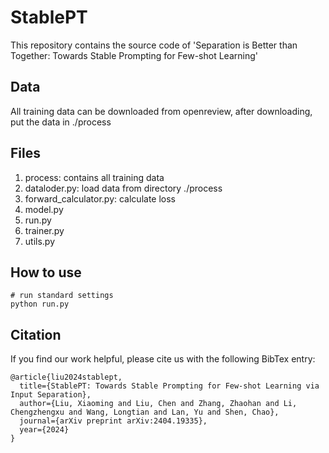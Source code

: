 # StablePT

This repository contains the source code of 'Separation is Better than Together: Towards Stable Prompting for Few-shot Learning'

## Data
All training data can be downloaded from openreview, after downloading, put the data in ./process

## Files
1. process: contains all training data 
2. dataloder.py: load data from directory ./process
3. forward_calculator.py:  calculate loss
4. model.py
5. run.py
6. trainer.py
7. utils.py

## How to use
```
# run standard settings
python run.py
```

## Citation
If you find our work helpful, please cite us with the following BibTex entry:
```
@article{liu2024stablept,
  title={StablePT: Towards Stable Prompting for Few-shot Learning via Input Separation},
  author={Liu, Xiaoming and Liu, Chen and Zhang, Zhaohan and Li, Chengzhengxu and Wang, Longtian and Lan, Yu and Shen, Chao},
  journal={arXiv preprint arXiv:2404.19335},
  year={2024}
}
